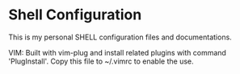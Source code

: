 # Shell Configuration

This is my personal SHELL configuration files and documentations.

VIM:
Built with vim-plug and install related plugins with command 'PlugInstall'.
Copy this file to ~/.vimrc to enable the use.
